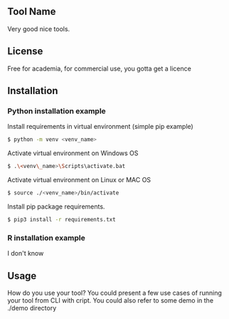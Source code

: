 ## Tool Name 
Very good nice tools.

## License
Free for academia, for commercial use, you gotta get a licence

## Installation

### Python installation example
Install requirements in virtual environment (simple pip example)
```bash
$ python -m venv <venv_name>
```
Activate virtual environment on Windows OS 
```bash
$ .\<venv\_name>\Scripts\activate.bat
```
Activate virtual environment on Linux or MAC OS
```bash
$ source ./<venv_name>/bin/activate
```
Install pip package requirements.
```bash
$ pip3 install -r requirements.txt
```

### R installation example
I don't know

## Usage 
How do you use your tool? You could present a few use cases of running your tool from CLI with cript.
You could also refer to some demo in the ./demo directory





